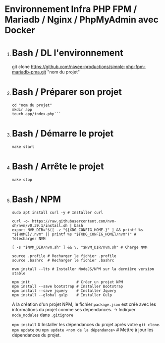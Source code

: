 # Environnement Infra PHP FPM / Mariadb / Nginx / PhpMyAdmin avec Docker

1. 
    # Bash / DL l'environnement
    git clone https://github.com/niwee-productions/simple-php-fpm-mariadb-pma.git "nom du projet"

2. 
    # Bash / Préparer son projet
    ```
    cd "nom du projet"
    mkdir app
    touch app/index.php```

3. 
    # Bash / Démarre le projet
    ```make start```

4. 
    # Bash / Arrête le projet
    ```make stop```

5. 
    # Bash / NPM
    ```
    sudo apt install curl -y # Installer curl

    curl -o- https://raw.githubusercontent.com/nvm-sh/nvm/v0.39.1/install.sh | bash
    export NVM_DIR="$([ -z "${XDG_CONFIG_HOME-}" ] && printf %s "${HOME}/.nvm" || printf %s "${XDG_CONFIG_HOME}/nvm")" # Télécharger NVM

    [ -s "$NVM_DIR/nvm.sh" ] && \. "$NVM_DIR/nvm.sh" # Charge NVM 

    source .profile # Recharger le fichier .profile
    source .bashrc  # Recharger le fichier .bashrc

    nvm install --lts # Installer NodeJS/NPM sur la dernière version stable
    ```
    ```
    npm init                     # Créer un projet NPM
    npm install --save bootstrap # Installer Bootstrap
    npm install --save jquery    # Installer Jquery
    npm install --global gulp    # Installer Gulp
    ```
    A la création d'un projet NPM, le fichier `package.json` est créé avec les informations du projet comme ses dépendances.
    -> Indiquer `node_modules` dans `.gitignore`

    ``` npm install ``` # Installer les dépendances du projet après votre `git clone`.
    ``` npm update ``` ou ``` npm update <nom de la dépendance> ``` # Mettre à jour les dépendances du projet.
